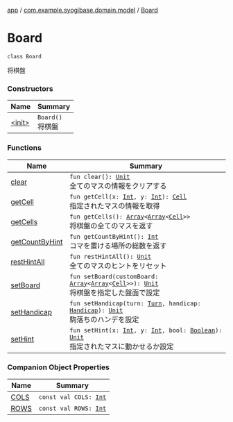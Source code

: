 [app](../../index.md) / [com.example.syogibase.domain.model](../index.md) / [Board](./index.md)

# Board

`class Board`

将棋盤

### Constructors

| Name | Summary |
|---|---|
| [&lt;init&gt;](-init-.md) | `Board()`<br>将棋盤 |

### Functions

| Name | Summary |
|---|---|
| [clear](clear.md) | `fun clear(): `[`Unit`](https://kotlinlang.org/api/latest/jvm/stdlib/kotlin/-unit/index.html)<br>全てのマスの情報をクリアする |
| [getCell](get-cell.md) | `fun getCell(x: `[`Int`](https://kotlinlang.org/api/latest/jvm/stdlib/kotlin/-int/index.html)`, y: `[`Int`](https://kotlinlang.org/api/latest/jvm/stdlib/kotlin/-int/index.html)`): `[`Cell`](../-cell/index.md)<br>指定されたマスの情報を取得 |
| [getCells](get-cells.md) | `fun getCells(): `[`Array`](https://kotlinlang.org/api/latest/jvm/stdlib/kotlin/-array/index.html)`<`[`Array`](https://kotlinlang.org/api/latest/jvm/stdlib/kotlin/-array/index.html)`<`[`Cell`](../-cell/index.md)`>>`<br>将棋盤の全てのマスを返す |
| [getCountByHint](get-count-by-hint.md) | `fun getCountByHint(): `[`Int`](https://kotlinlang.org/api/latest/jvm/stdlib/kotlin/-int/index.html)<br>コマを置ける場所の総数を返す |
| [restHintAll](rest-hint-all.md) | `fun restHintAll(): `[`Unit`](https://kotlinlang.org/api/latest/jvm/stdlib/kotlin/-unit/index.html)<br>全てのマスのヒントをリセット |
| [setBoard](set-board.md) | `fun setBoard(customBoard: `[`Array`](https://kotlinlang.org/api/latest/jvm/stdlib/kotlin/-array/index.html)`<`[`Array`](https://kotlinlang.org/api/latest/jvm/stdlib/kotlin/-array/index.html)`<`[`Cell`](../-cell/index.md)`>>): `[`Unit`](https://kotlinlang.org/api/latest/jvm/stdlib/kotlin/-unit/index.html)<br>将棋盤を指定した盤面で設定 |
| [setHandicap](set-handicap.md) | `fun setHandicap(turn: `[`Turn`](../../com.example.syogibase.domain.value/-turn/index.md)`, handicap: `[`Handicap`](../../com.example.syogibase.domain.value/-handicap/index.md)`): `[`Unit`](https://kotlinlang.org/api/latest/jvm/stdlib/kotlin/-unit/index.html)<br>駒落ちのハンデを設定 |
| [setHint](set-hint.md) | `fun setHint(x: `[`Int`](https://kotlinlang.org/api/latest/jvm/stdlib/kotlin/-int/index.html)`, y: `[`Int`](https://kotlinlang.org/api/latest/jvm/stdlib/kotlin/-int/index.html)`, bool: `[`Boolean`](https://kotlinlang.org/api/latest/jvm/stdlib/kotlin/-boolean/index.html)`): `[`Unit`](https://kotlinlang.org/api/latest/jvm/stdlib/kotlin/-unit/index.html)<br>指定されたマスに動かせるか設定 |

### Companion Object Properties

| Name | Summary |
|---|---|
| [COLS](-c-o-l-s.md) | `const val COLS: `[`Int`](https://kotlinlang.org/api/latest/jvm/stdlib/kotlin/-int/index.html) |
| [ROWS](-r-o-w-s.md) | `const val ROWS: `[`Int`](https://kotlinlang.org/api/latest/jvm/stdlib/kotlin/-int/index.html) |
